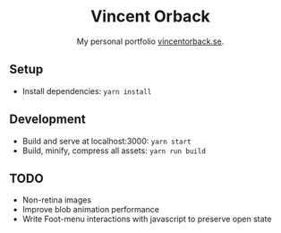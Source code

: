 <div align="center">

# Vincent Orback

My personal portfolio [vincentorback.se](https://vincentorback.se).

</div>

## Setup
- Install dependencies: `yarn install`

## Development
- Build and serve at localhost:3000: `yarn start`
- Build, minify, compress all assets: `yarn run build`

## TODO
- Non-retina images
- Improve blob animation performance
- Write Foot-menu interactions with javascript to preserve open state
